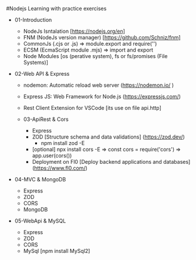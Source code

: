 #Nodejs Learning with practice exercises

- 01-Introduction
  - NodeJs Isntalation [https://nodejs.org/en]
  - FNM (NodeJs version manager) [https://github.com/Schniz/fnm]
  - CommonJs (.cjs or .js) => module.export and require('<module>')
  - ECSM (EcmaScript module .mjs) => import and export
  - Node Modules [os (perative system), fs or fs/promises (File Systems)]
  
- 02-Web API & Express
  - nodemon: Automatic reload web server (https://nodemon.io/ )
  - Express JS: Web Framework for Node.js (https://expressjs.com/)
  - Rest Client Extension for VSCode [its use on file api.http]
  
  - 03-ApiRest & Cors
    - Express
    - ZOD [Structure schema and data validations] (https://zod.dev/)
      - npm install zod -E
    - [optional] npx install cors -E => const cors = require('cors') => app.user(cors())
    - Deployment on Fl0 [Deploy backend applications and databases] (https://www.fl0.com/)
  
- 04-MVC & MongoDB
    - Express
    - ZOD
    - CORS
    - MongoDB

- 05-WebApi & MySQL
    - Express
    - ZOD
    - CORS
    - MySql [npm install MySql2]